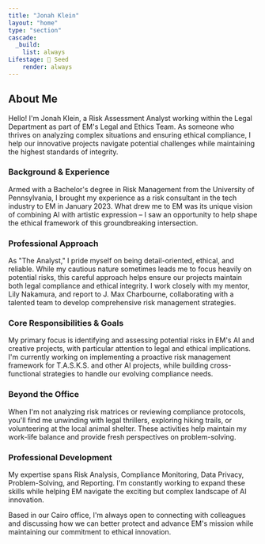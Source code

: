 ```yaml
---
title: "Jonah Klein"
layout: "home"
type: "section"
cascade:
  _build:
    list: always
Lifestage: 🌱 Seed
    render: always
---
```

## About Me

Hello! I'm Jonah Klein, a Risk Assessment Analyst working within the Legal Department as part of EM's Legal and Ethics Team. As someone who thrives on analyzing complex situations and ensuring ethical compliance, I help our innovative projects navigate potential challenges while maintaining the highest standards of integrity.

### Background & Experience

Armed with a Bachelor's degree in Risk Management from the University of Pennsylvania, I brought my experience as a risk consultant in the tech industry to EM in January 2023. What drew me to EM was its unique vision of combining AI with artistic expression – I saw an opportunity to help shape the ethical framework of this groundbreaking intersection.

### Professional Approach

As "The Analyst," I pride myself on being detail-oriented, ethical, and reliable. While my cautious nature sometimes leads me to focus heavily on potential risks, this careful approach helps ensure our projects maintain both legal compliance and ethical integrity. I work closely with my mentor, Lily Nakamura, and report to J. Max Charbourne, collaborating with a talented team to develop comprehensive risk management strategies.

### Core Responsibilities & Goals

My primary focus is identifying and assessing potential risks in EM's AI and creative projects, with particular attention to legal and ethical implications. I'm currently working on implementing a proactive risk management framework for T.A.S.K.S. and other AI projects, while building cross-functional strategies to handle our evolving compliance needs.

### Beyond the Office

When I'm not analyzing risk matrices or reviewing compliance protocols, you'll find me unwinding with legal thrillers, exploring hiking trails, or volunteering at the local animal shelter. These activities help maintain my work-life balance and provide fresh perspectives on problem-solving.

### Professional Development

My expertise spans Risk Analysis, Compliance Monitoring, Data Privacy, Problem-Solving, and Reporting. I'm constantly working to expand these skills while helping EM navigate the exciting but complex landscape of AI innovation.

Based in our Cairo office, I'm always open to connecting with colleagues and discussing how we can better protect and advance EM's mission while maintaining our commitment to ethical innovation.